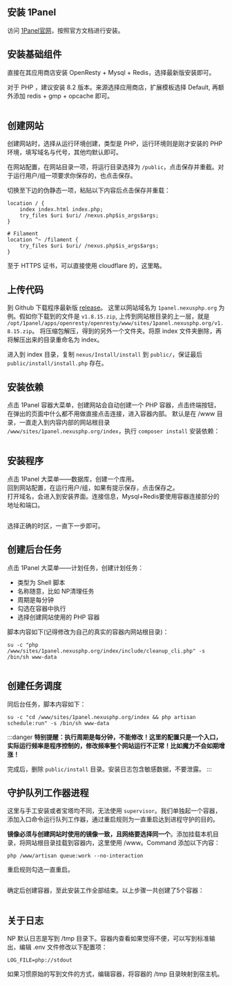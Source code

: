 <ArticleTopAd></ArticleTopAd>


## 安装 1Panel

访问 [1Panel官网](https://1panel.cn/)，按照官方文档进行安装。

## 安装基础组件

直接在其应用商店安装 OpenResty + Mysql + Redis，选择最新版安装即可。

对于 PHP ，建议安装 8.2 版本。来源选择应用商店，扩展模板选择 Default, 再额外添加 redis + gmp + opcache 即可。

<img :src="$withBase('/images/1panel-php.png')">

## 创建网站

创建网站时，选择从运行环境创建，类型是 PHP，运行环境则是刚才安装的 PHP 环境，填写域名与代号，其他均默认即可。

在网站配置，在网站目录一项，将运行目录选择为 `/public`，点击保存并重截。对于运行用户/组一项要求你保存的，也点击保存。

切换至下边的伪静态一项，粘贴以下内容后点击保存并重载：
```
location / {
    index index.html index.php;
    try_files $uri $uri/ /nexus.php$is_args$args;
}

# Filament
location ^~ /filament {
    try_files $uri $uri/ /nexus.php$is_args$args;
}
```
至于 HTTPS 证书，可以直接使用 cloudflare 的，这里略。

## 上传代码

到 Github 下载程序最新版 [release](https://github.com/xiaomlove/nexusphp/releases/latest)。
这里以网站域名为 `1panel.nexusphp.org` 为例。假如你下载到的文件是 `v1.8.15.zip`, 上传到网站根目录的上一层，就是 `/opt/1panel/apps/openresty/openresty/www/sites/1panel.nexusphp.org/v1.8.15.zip`。
将压缩包解压，得到的另外一个文件夹。将原 index 文件夹删除，再将解压出来的目录重命名为 index。

进入到 index 目录，复制 `nexus/Install/install` 到 `public/`，保证最后 `public/install/install.php` 存在。

## 安装依赖
点击 1Panel 容器大菜单，创建网站会自动创建一个 PHP 容器，点击终端按钮，在弹出的页面中什么都不用做直接点击连接，进入容器内部。
默认是在 /www 目录，一直走入到内容内部的网站根目录 `/www/sites/1panel.nexusphp.org/index`，执行 `composer install` 安装依赖：

<img :src="$withBase('/images/1panel-composer-install.png')">

## 安装程序

点击 1Panel 大菜单——数据库，创建一个库用。  
回到网站配置，在运行用户/组，如果有提示保存，点击保存之。  
打开域名，会进入到安装界面。连接信息，Mysql+Redis要使用容器连接部分的地址和端口。

<img :src="$withBase('/images/1panel-database-connections.png')">

选择正确的时区，一直下一步即可。

## 创建后台任务

点击 1Panel 大菜单——计划任务，创建计划任务：

- 类型为 Shell 脚本
- 名称随意，比如 NP清理任务
- 周期是每分钟
- 勾选在容器中执行
- 选择创建网站使用的 PHP 容器

脚本内容如下(记得修改为自己的真实的容器内网站根目录)：
```
su -c "php /www/sites/1panel.nexusphp.org/index/include/cleanup_cli.php" -s /bin/sh www-data
```
<img :src="$withBase('/images/1panel-cleanup.png')">

## 创建任务调度

同后台任务，脚本内容如下：
```
su -c "cd /www/sites/1panel.nexusphp.org/index && php artisan schedule:run" -s /bin/sh www-data
```

:::danger
**特别提醒：执行周期是每分钟，不能修改！这里的配置只是一个入口，实际运行频率是程序控制的，修改频率整个网站运行不正常！比如魔力不会如期增涨！**

完成后，删除 `public/install` 目录。安装日志包含敏感数据，不要泄露。
:::

## 守护队列工作器进程

这里与手工安装或者宝塔均不同，无法使用 `supervisor`。我们单独起一个容器，添加入口命令运行队列工作器，通过重启规则为一直重启达到进程守护的目的。

**镜像必须与创建网站时使用的镜像一致，且网络要选择同一个**。添加挂载本机目录，将网站根目录挂载到容器内，这里使用 /www。Command 添加以下内容：
```
php /www/artisan queue:work --no-interaction
```
重启规则勾选一直重启。

<img :src="$withBase('/images/1panel-queue.png')">

确定后创建容器，至此安装工作全部结束。以上步骤一共创建了5个容器：

<img :src="$withBase('/images/1panel-all-containers.png')">

## 关于日志

NP 默认日志是写到 /tmp 目录下。容器内查看如果觉得不便，可以写到标准输出，编辑 .env 文件修改以下配置项：
```
LOG_FILE=php://stdout
```
如果习惯原始的写到文件的方式，编辑容器，将容器的 /tmp 目录映射到宿主机。